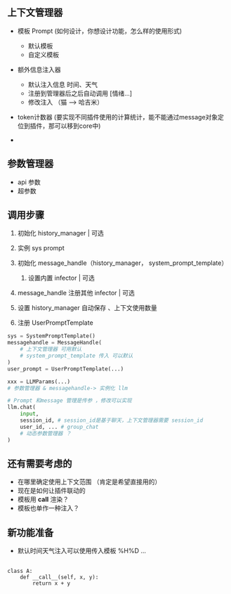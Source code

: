 ## 上下文管理器

- 模板 Prompt (如何设计，你想设计功能，怎么样的使用形式)
    - 默认模板
    - 自定义模板

- 额外信息注入器
    - 默认注入信息 时间、天气
    - 注册到管理器后之后自动调用 [情绪...]
    - 修改注入 （猫 --> 哈吉米）
     
- token计数器 (要实现不同插件使用的计算统计，能不能通过message对象定位到插件，那可以移到core中)
- 

## 参数管理器
- api 参数
- 超参数

## 调用步骤
1. 初始化 history_manager  | 可选
2. 实例 sys prompt
1. 初始化 message_handle（history_manager， system_prompt_template）
    1. 设置内置 infector       | 可选


1. message_handle 注册其他 infector  | 可选
2. 设置 history_manager 自动保存 、上下文使用数量

1. 注册 UserPromptTemplate



```python
sys = SystemPromptTemplate()
messagehandle = MessageHandle(
    # 上下文管理器 可用默认
    # system_prompt_template 传入 可以默认
)
user_prompt = UserPromptTemplate(...)

xxx = LLMParams(...)
# 参数管理器 & messagehandle-> 实例化 llm

# Prompt 和message 管理是传参 ，修改可以实现
llm.chat(
    input,
    session_id, # session_id是基于聊天，上下文管理器需要 session_id 
    user_id, ... # group_chat
    # 动态参数管理器 ？ 
)
```

## 还有需要考虑的
- 在哪里确定使用上下文范围 （肯定是希望直接用的）
- 现在是如何让插件联动的
- 模板用 __call__ 渲染？
- 模板也单作一种注入？

## 新功能准备
- 默认时间天气注入可以使用传入模板 %H%D ...

## 
```
class A:
    def __call__(self, x, y):
        return x + y
```